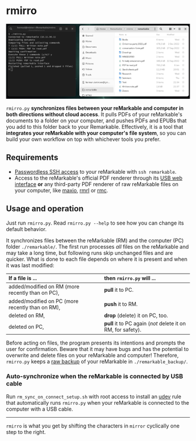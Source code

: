 # rmirro

![Screenshot](screenshot.png)

`rmirro.py` **synchronizes files between your reMarkable and computer in both directions without cloud access**.
It pulls PDFs of your reMarkable's documents to a folder on your computer,
and pushes PDFs and EPUBs that you add to this folder back to your Remarkable.
Effectively, it is a tool that **integrates your reMarkable with your computer's file system**,
so you can build your own workflow on top with whichever tools you prefer.

## Requirements

* [Passwordless SSH access](https://remarkablewiki.com/tech/ssh#passwordless_login_with_ssh_keys) to your reMarkable with `ssh remarkable`.
* Access to the reMarkable's official PDF renderer through its [USB web interface](https://remarkablewiki.com/tech/webinterface)
  **or** any third-party PDF renderer of raw reMarkable files on your computer,
  like [maxio](https://github.com/hersle/maxio/tree/overlay), [rmrl](https://github.com/rschroll/rmrl) or [rmc](https://github.com/ricklupton/rmc).

## Usage and operation

Just run `rmirro.py`. Read `rmirro.py --help` to see how you can change its default behavior.

It synchronizes files between the reMarkable (RM) and the computer (PC) folder `./remarkable/`.
The first run processes *all* files on the reMarkable and may take a long time,
but following runs skip unchanged files and are quicker.
What is done to each file depends on where it is present and when it was last modified:

| If a file is ...                                 | then `rmirro.py` will ...                                    |
|:-------------------------------------------------|:-------------------------------------------------------------|
| added/modified on RM (more recently than on PC), | **pull** it to PC.                                           |
| added/modified on PC (more recently than on RM), | **push** it to RM.                                           |
| deleted on RM,                                   | **drop** (delete) it on PC, too.                             |
| deleted on PC,                                   | **pull** it to PC again (*not* delete it on RM, for safety). |

Before acting on files, the program presents its intentions and prompts the user for confirmation.
Beware that it may have bugs and has the potential to overwrite and delete files on your reMarkable and computer!
Therefore, `rmirro.py` keeps a [raw backup](https://remarkablewiki.com/tech/file_transfer#making_local_backups) of your reMarkable in `./remarkable_backup/`.

### Auto-synchronize when the reMarkable is connected by USB cable

Run `rm_sync_on_connect_setup.sh` with root access to install an [udev](https://en.wikipedia.org/wiki/Udev) rule
that automatically runs `rmirro.py` when your reMarkable is connected to the computer with a USB cable.

---

`rmirro` is what you get by shifting the characters in `mirror` cyclically one step to the right.
